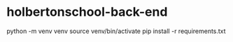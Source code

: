 # holbertonschool-back-end
python -m venv venv
source venv/bin/activate
pip install -r requirements.txt
